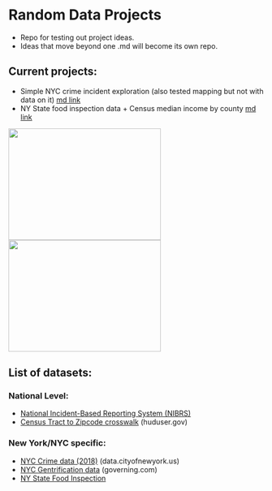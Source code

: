 # Random Data Projects
* Repo for testing out project ideas. 
* Ideas that move beyond one .md will become its own repo. 

## Current projects:
* Simple NYC crime incident exploration (also tested mapping but not with data on it) [md link](https://github.com/mychan24/rand_data/blob/master/crime/NYC_CrimeRate_Exp.md)
* NY State food inspection data + Census median income by county [md link](https://github.com/mychan24/rand_data/blob/master/food/NY_Food_Exp.md)

<img src="https://github.com/mychan24/rand_data/blob/master/food/NY_Food_Exp_files/figure-markdown_github/unnamed-chunk-1-1.png?raw=true" width="300" height="220"><img src="https://github.com/mychan24/rand_data/blob/master/food/NY_Food_Exp_files/figure-markdown_github/cor_income_violation-1.png?raw=true" width="300" height="220">


## List of datasets: 

### National Level:

* [National Incident-Based Reporting System (NIBRS)](https://crime-data-explorer.fr.cloud.gov)
* [Census Tract to Zipcode crosswalk](https://www.huduser.gov/portal/datasets/usps_crosswalk.html) (huduser.gov)


### New York/NYC specific: 

* [NYC Crime data (2018)](https://data.cityofnewyork.us/Public-Safety/NYPD-Complaint-Data-Current-Year-To-Date-/5uac-w243/data) (data.cityofnewyork.us)
* [NYC Gentrification data](https://www.governing.com/gov-data/new-york-gentrification-maps-demographic-data.html#citieslist) (governing.com)
* [NY State Food Inspection](https://health.data.ny.gov/Health/Food-Service-Establishment-Last-Inspection/cnih-y5dw)

